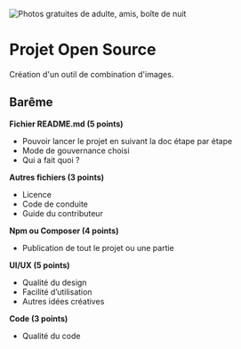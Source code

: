 ![Photos gratuites de adulte, amis, boîte de nuit](https://images.pexels.com/photos/4385332/pexels-photo-4385332.jpeg?auto=compress&cs=tinysrgb&h=750&w=1260)



# Projet Open Source



Création d'un outil de combination d'images.



## Barême

**Fichier README.md (5 points)**

- Pouvoir lancer le projet en suivant la doc étape par étape
- Mode de gouvernance choisi
- Qui a fait quoi ?



**Autres fichiers (3 points)**

- Licence
- Code de conduite 
- Guide du contributeur



**Npm ou Composer (4 points)**

- Publication de tout le projet ou une partie



**UI/UX (5 points)**

- Qualité du design
- Facilité d’utilisation
- Autres idées créatives



**Code (3 points)**

- Qualité du code 
